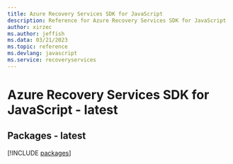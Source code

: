 ```yaml
---
title: Azure Recovery Services SDK for JavaScript
description: Reference for Azure Recovery Services SDK for JavaScript
author: xirzec
ms.author: jeffish
ms.data: 03/21/2023
ms.topic: reference
ms.devlang: javascript
ms.service: recoveryservices
---
```

# Azure Recovery Services SDK for JavaScript - latest
## Packages - latest
[!INCLUDE [packages](recovery-services-index.md)]